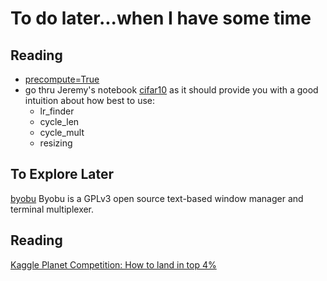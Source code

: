 # To do later...when I have some time

## Reading
* [precompute=True](http://forums.fast.ai/t/precompute-true/7316/55)
* go thru Jeremy's notebook [cifar10](https://github.com/fastai/fastai/blob/master/courses/dl1/cifar10.ipynb) as it should provide you with a good intuition about how best to use:
  - lr_finder
  - cycle_len
  - cycle_mult
  - resizing

## To Explore Later
[byobu](http://byobu.co) Byobu is a GPLv3 open source text-based window manager and terminal multiplexer.

## Reading
[Kaggle Planet Competition: How to land in top 4%](https://medium.com/@irshaduetian/kaggle-planet-competition-how-to-land-in-top-4-a679ff0013ba)

